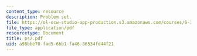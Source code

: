 ```yaml
---
content_type: resource
description: Problem set.
file: https://ol-ocw-studio-app-production.s3.amazonaws.com/courses/6-302-feedback-systems-spring-2007/a98bbe70fad56bb1fa4686534fd44f21_ps2.pdf
file_type: application/pdf
resourcetype: Document
title: ps2.pdf
uid: a98bbe70-fad5-6bb1-fa46-86534fd44f21
---
```

